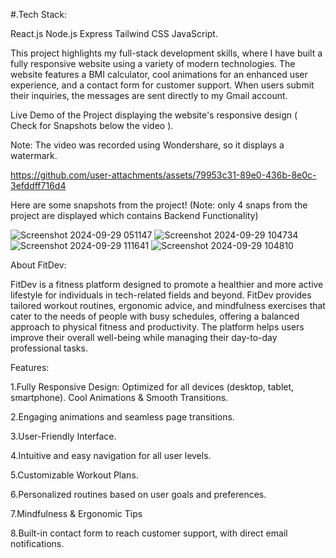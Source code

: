 #.Tech Stack:

React.js
Node.js
Express
Tailwind CSS
JavaScript.

This project highlights my full-stack development skills, where I have built a fully responsive website using a variety of modern technologies. The website features a BMI calculator, cool animations for an enhanced user experience, and a contact form for customer support. When users submit their inquiries, the messages are sent directly to my Gmail account.


Live Demo of the Project displaying the website's responsive design ( Check for Snapshots below the video ). 

Note: The video was recorded using Wondershare, so it displays a watermark.

https://github.com/user-attachments/assets/79953c31-89e0-436b-8e0c-3efddff716d4


Here are some snapshots from the project!
(Note: only 4 snaps from the project are displayed which contains Backend Functionality)

![Screenshot 2024-09-29 051147](https://github.com/user-attachments/assets/1e37fa12-522c-4204-beba-b95acf88831b)
![Screenshot 2024-09-29 104734](https://github.com/user-attachments/assets/f9a4e594-e4cf-4014-b602-917935654ff3)
![Screenshot 2024-09-29 111641](https://github.com/user-attachments/assets/4366ef9a-eb11-4883-b563-ce9e4776bd9a)
![Screenshot 2024-09-29 104810](https://github.com/user-attachments/assets/f589f7a0-d47c-4d68-9b9b-f981033b8e8f)

About FitDev:

FitDev is a fitness platform designed to promote a healthier and more active lifestyle for individuals in tech-related fields and beyond. FitDev provides tailored workout routines, ergonomic advice, and mindfulness exercises that cater to the needs of people with busy schedules, offering a balanced approach to physical fitness and productivity. The platform helps users improve their overall well-being while managing their day-to-day professional tasks.

Features:

1.Fully Responsive Design: Optimized for all devices (desktop, tablet, smartphone).
Cool Animations & Smooth Transitions.

2.Engaging animations and seamless page transitions.

3.User-Friendly Interface.

4.Intuitive and easy navigation for all user levels.

5.Customizable Workout Plans.

6.Personalized routines based on user goals and preferences.

7.Mindfulness & Ergonomic Tips

8.Built-in contact form to reach customer support, with direct email notifications.
